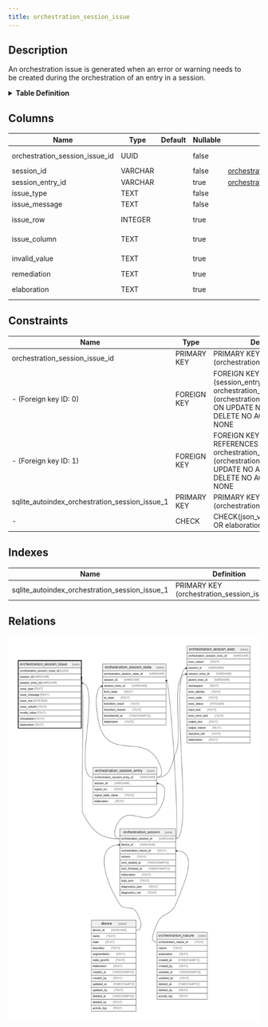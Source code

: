 ```yaml
---
title: orchestration_session_issue
---
```


## Description

An orchestration issue is generated when an error or warning needs to  
be created during the orchestration of an entry in a session.

<details>
<summary><strong>Table Definition</strong></summary>

```sql
CREATE TABLE "orchestration_session_issue" (
    "orchestration_session_issue_id" UUID PRIMARY KEY NOT NULL,
    "session_id" VARCHAR NOT NULL,
    "session_entry_id" VARCHAR,
    "issue_type" TEXT NOT NULL,
    "issue_message" TEXT NOT NULL,
    "issue_row" INTEGER,
    "issue_column" TEXT,
    "invalid_value" TEXT,
    "remediation" TEXT,
    "elaboration" TEXT CHECK(json_valid(elaboration) OR elaboration IS NULL),
    FOREIGN KEY("session_id") REFERENCES "orchestration_session"("orchestration_session_id"),
    FOREIGN KEY("session_entry_id") REFERENCES "orchestration_session_entry"("orchestration_session_entry_id")
)
```

</details>

## Columns

| Name                           | Type    | Default | Nullable | Parents                                                       | Comment                                                                            |
| ------------------------------ | ------- | ------- | -------- | ------------------------------------------------------------- | ---------------------------------------------------------------------------------- |
| orchestration_session_issue_id | UUID    |         | false    |                                                               | orchestration_session_issue primary key and internal label (UUID)                  |
| session_id                     | VARCHAR |         | false    | [orchestration_session](/surveilr/reference/db/surveilr-state-schema/orchestration_session)             | {"isSqlDomainZodDescrMeta":true,"isVarChar":true}                                  |
| session_entry_id               | VARCHAR |         | true     | [orchestration_session_entry](/surveilr/reference/db/surveilr-state-schema/orchestration_session_entry) | {"isSqlDomainZodDescrMeta":true,"isVarChar":true}                                  |
| issue_type                     | TEXT    |         | false    |                                                               | The category of an issue                                                           |
| issue_message                  | TEXT    |         | false    |                                                               | The human-friendly message for an issue                                            |
| issue_row                      | INTEGER |         | true     |                                                               | The row number in which the issue occurred (may be NULL if not applicable)         |
| issue_column                   | TEXT    |         | true     |                                                               | The name of the column in which the issue occurred (may be NULL if not applicable) |
| invalid_value                  | TEXT    |         | true     |                                                               | The invalid value which caused the issue (may be NULL if not applicable)           |
| remediation                    | TEXT    |         | true     |                                                               | If the issue is correctable, explain how to correct it.                            |
| elaboration                    | TEXT    |         | true     |                                                               | isse-specific attributes/properties in JSON ("custom data")                        |

## Constraints

| Name                                           | Type        | Definition                                                                                                                                                |
| ---------------------------------------------- | ----------- | --------------------------------------------------------------------------------------------------------------------------------------------------------- |
| orchestration_session_issue_id                 | PRIMARY KEY | PRIMARY KEY (orchestration_session_issue_id)                                                                                                              |
| - (Foreign key ID: 0)                          | FOREIGN KEY | FOREIGN KEY (session_entry_id) REFERENCES orchestration_session_entry (orchestration_session_entry_id) ON UPDATE NO ACTION ON DELETE NO ACTION MATCH NONE |
| - (Foreign key ID: 1)                          | FOREIGN KEY | FOREIGN KEY (session_id) REFERENCES orchestration_session (orchestration_session_id) ON UPDATE NO ACTION ON DELETE NO ACTION MATCH NONE                   |
| sqlite_autoindex_orchestration_session_issue_1 | PRIMARY KEY | PRIMARY KEY (orchestration_session_issue_id)                                                                                                              |
| -                                              | CHECK       | CHECK(json_valid(elaboration) OR elaboration IS NULL)                                                                                                     |

## Indexes

| Name                                           | Definition                                   |
| ---------------------------------------------- | -------------------------------------------- |
| sqlite_autoindex_orchestration_session_issue_1 | PRIMARY KEY (orchestration_session_issue_id) |

## Relations

![er](../../../../../../assets/orchestration_session_issue.svg)

